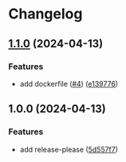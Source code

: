 # Changelog

## [1.1.0](https://github.com/SpeaxB2C/codebase/compare/v1.0.0...v1.1.0) (2024-04-13)


### Features

* add dockerfile ([#4](https://github.com/SpeaxB2C/codebase/issues/4)) ([e139776](https://github.com/SpeaxB2C/codebase/commit/e139776efa469fa129544df7a09a9982f89865d5))

## 1.0.0 (2024-04-13)


### Features

* add release-please ([5d557f7](https://github.com/SpeaxB2C/codebase/commit/5d557f7ebdc987dd970c9de6a19c4a70557f7b0c))
